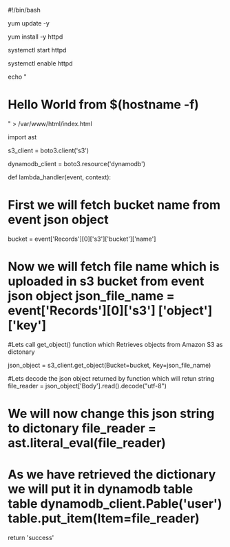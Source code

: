 #!/bin/bash

yum update -y

yum install -y httpd

systemctl start httpd

systemctl enable httpd

echo "<h1> Hello World from $(hostname -f) </h1>" > /var/www/html/index.html



import ast

s3_client = boto3.client('s3')

dynamodb_client = boto3.resource('dynamodb')

def lambda_handler(event, context):

# First we will fetch bucket name from event json object

bucket = event['Records'][0]['s3']['bucket']['name']

# Now we will fetch file name which is uploaded in s3 bucket from event json object json_file_name = event['Records'][0]['s3'] ['object']['key']

#Lets call get_object() function which Retrieves objects from Amazon S3 as dictonary

json_object = s3_client.get_object(Bucket=bucket, Key=json_file_name)

#Lets decode the json object returned by function which will retun string file_reader = json_object['Body'].read().decode("utf-8")

# We will now change this json string to dictonary file_reader = ast.literal_eval(file_reader)

# As we have retrieved the dictionary we will put it in dynamodb table table dynamodb_client.Pable('user') table.put_item(Item=file_reader)

return 'success'
